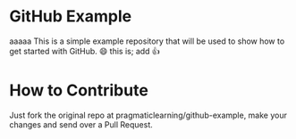 GitHub Example
==============

aaaaa This is a simple example repository that will be used to show how to get started with GitHub. :smile:
this is;
add :thumbsup:

How to Contribute
=================

Just fork the original repo at pragmaticlearning/github-example, make your changes and send over a Pull Request.
